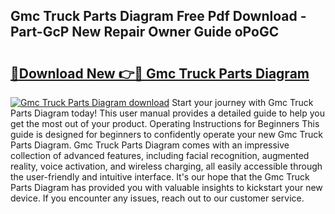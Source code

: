 ## Gmc Truck Parts Diagram Free Pdf Download - Part-GcP New Repair Owner Guide oPoGC

# <h2><a href="http://dfpspg.blite.top/?on=Gmc+Truck+Parts+Diagram">🔗Download New 👉🔴 Gmc Truck Parts Diagram</a></h2>

[![Gmc Truck Parts Diagram download](https://i.imgur.com/lujVjoI.png)](http://dfpspg.blite.top/?on=Gmc+Truck+Parts+Diagram)
Start your journey with Gmc Truck Parts Diagram today! This user manual provides a detailed guide to help you get the most out of your product. Operating Instructions for Beginners This guide is designed for beginners to confidently operate your new Gmc Truck Parts Diagram. Gmc Truck Parts Diagram comes with an impressive collection of advanced features, including facial recognition, augmented reality, voice activation, and wireless charging, all easily accessible through the user-friendly and intuitive interface. It's our hope that the Gmc Truck Parts Diagram has provided you with valuable insights to kickstart your new device. If you encounter any issues, reach out to our customer service.
